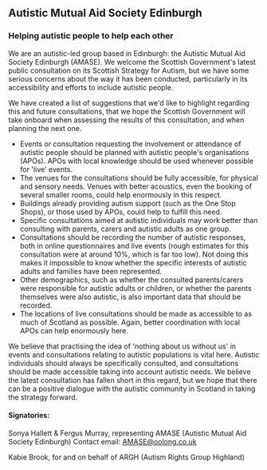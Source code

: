 ## Autistic Mutual Aid Society Edinburgh

### Helping autistic people to help each other

We are an autistic-led group based in Edinburgh: the Autistic Mutual Aid Society Edinburgh (AMASE).  We welcome the Scottish Government's latest public consultation on its Scottish Strategy for Autism, but we have some serious concerns about the way it has been conducted, particularly in its accessibility and efforts to include autistic people.

We have created a list of suggestions that we'd like to highlight regarding this and future consultations, that we hope the Scottish Government will take onboard when assessing the results of this consultation, and when planning the next one.

* Events or consultation requesting the involvement or attendance of autistic people should be planned with autistic people's organisations (APOs).  APOs with local knowledge should be used whenever possible for 'live' events.
* The venues for the consultations should be fully accessible, for physical and sensory needs.  Venues with better acoustics, even the booking of several smaller rooms, could help enormously in this respect.
* Buildings already providing autism support (such as the One Stop Shops), or those used by APOs, could help to fulfill this need.
* Specific consultations aimed at autistic individuals may work better than consulting with parents, carers and autistic adults as one group.
* Consultations should be recording the number of autistic responses, both in online questionnaires and live events (rough estimates for this consultation were at around 10%, which is far too low).  Not doing this makes it impossible to know whether the specific interests of autistic adults and families have been represented.
* Other demographics, such as whether the consulted parents/carers were responsible for autistic adults or children, or whether the parents themselves were also autistic, is also important data that should be recorded.
* The locations of live consultations should be made as accessible to as much of Scotland as possible.  Again, better coordination with local APOs can help enormously here.
 
We believe that practising the idea of 'nothing about us without us' in events and consultations relating to autistic populations is vital here.  Autistic individuals should always be specifically consulted, and consultations should be made accessible taking into account autistic needs.  We believe the latest consultation has fallen short in this regard, but we hope that there can be a positive dialogue with the autistic community in Scotland in taking the strategy forward.

#### Signatories:

Sonya Hallett & Fergus Murray, representing AMASE (Autistic Mutual Aid Society Edinburgh)  Contact email: AMASE@oolong.co.uk

Kabie Brook, for and on behalf of ARGH (Autism Rights Group Highland)
